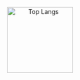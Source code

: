 <p align="center"> 
  <img alt="Top Langs" height="150px" src="https://github-readme-stats.vercel.app/api/top-langs/?username=gomadoufu&exclude_repo=research-VolP,get-programming-with-hs&hide=Makefile,Cmake,html,css,scss&layout=compact&show_icons=true&theme=shades-of-purple" />
</p>
